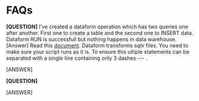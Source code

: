 # FAQs


**[QUESTION]**
I've created a dataform operation which has two queries one after another. First one to create a table and the second one to INSERT data. Dataform RUN is successfull but nothing happens in data warehouse.
[Answer] Read this [document](https://docs.dataform.co/guides/operations). Dataform transforms *sqlx* files. You need to make sure your script runs as it is. To ensure this ultiple statements can be separated with a single line containing only 3 dashes --- .

[ANSWER]



**[QUESTION]**

[ANSWER]